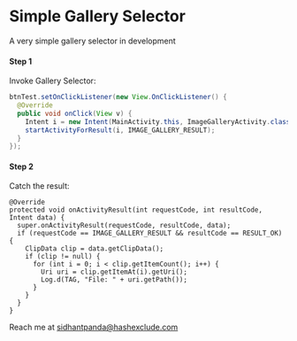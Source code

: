 # Simple Gallery Selector
A very simple gallery selector in development

#### Step 1
Invoke Gallery Selector:
```java
btnTest.setOnClickListener(new View.OnClickListener() {
  @Override
  public void onClick(View v) {
    Intent i = new Intent(MainActivity.this, ImageGalleryActivity.class);
    startActivityForResult(i, IMAGE_GALLERY_RESULT);
  }
});
```

#### Step 2
Catch the result:
```
@Override
protected void onActivityResult(int requestCode, int resultCode, Intent data) {
  super.onActivityResult(requestCode, resultCode, data);
  if (requestCode == IMAGE_GALLERY_RESULT && resultCode == RESULT_OK) {
    ClipData clip = data.getClipData();
    if (clip != null) {
      for (int i = 0; i < clip.getItemCount(); i++) {
        Uri uri = clip.getItemAt(i).getUri();
        Log.d(TAG, "File: " + uri.getPath());
      }
    }
  }
}
```

Reach me at sidhantpanda@hashexclude.com

